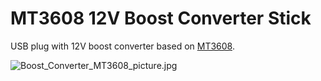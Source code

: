 # MT3608 12V Boost Converter Stick

USB plug with 12V boost converter based on [MT3608](https://datasheet.lcsc.com/szlcsc/XI-AN-Aerosemi-Tech-MT3608_C84817.pdf).

![Boost_Converter_MT3608_picture.jpg](https://raw.githubusercontent.com/wagiminator/Power-Boards/master/Boost_Converter_MT3608/Boost_Converter_MT3608_picture.jpg)
